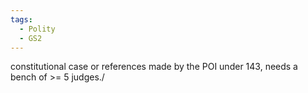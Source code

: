 ```yaml
---
tags:
  - Polity
  - GS2
---
```

constitutional case or references made by the POI under 143, needs a bench of >= 5 judges./
